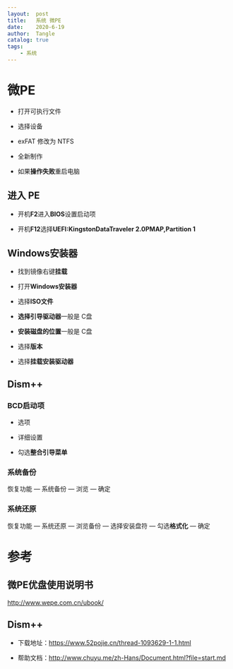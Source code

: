 ```yaml
---
layout:  post
title:   系统 微PE
date:    2020-6-19
author:  Tangle
catalog: true
tags:
    - 系统
---
```


# 微PE

- 打开可执行文件

- 选择设备

- exFAT 修改为 NTFS

- 全新制作

- 如果**操作失败**重启电脑

## 进入 PE

- 开机**F2**进入**BIOS**设置启动项

- 开机**F12**选择**UEFI:KingstonDataTraveler 2.0PMAP,Partition 1**

## Windows安装器

- 找到镜像右键**挂载**

- 打开**Windows安装器**

- 选择**ISO文件**

- **选择引导驱动器**一般是 C盘

- **安装磁盘的位置**一般是 C盘

- 选择**版本**

- 选择**挂载安装驱动器**

## Dism++

### BCD启动项

- 选项

- 详细设置

- 勾选**整合引导菜单** 

### 系统备份

恢复功能 — 系统备份 — 浏览 — 确定

### 系统还原

恢复功能 — 系统还原 — 浏览备份 — 选择安装盘符 — 勾选**格式化** — 确定

# 参考

## 微PE优盘使用说明书

http://www.wepe.com.cn/ubook/

## Dism++

- 下载地址：https://www.52pojie.cn/thread-1093629-1-1.html

- 帮助文档：http://www.chuyu.me/zh-Hans/Document.html?file=start.md
